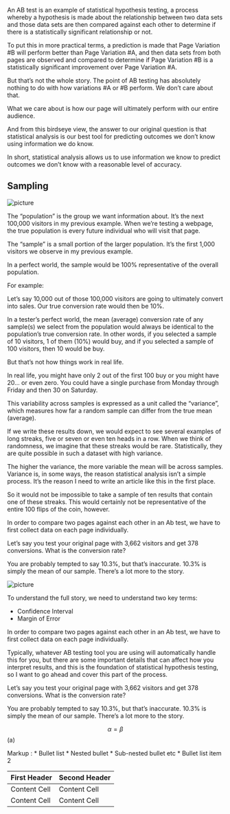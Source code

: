 
An AB test is an example of statistical hypothesis testing, a process whereby a hypothesis is made about the relationship between two data sets and those data sets are then compared against each other to determine if there is a statistically significant relationship or not.

To put this in more practical terms, a prediction is made that Page Variation #B will perform better than Page Variation #A, and then data sets from both pages are observed and compared to determine if Page Variation #B is a statistically significant improvement over Page Variation #A.

But that’s not the whole story. The point of AB testing has absolutely nothing to do with how variations #A or #B perform. We don’t care about that.

What we care about is how our page will ultimately perform with our entire audience.

And from this birdseye view, the answer to our original question is that statistical analysis is our best tool for predicting outcomes we don’t know using information we do know.

In short, statistical analysis allows us to use information we know to predict outcomes we don’t know with a reasonable level of accuracy.

## Sampling

![picture](https://conversionsciences.com/wp-content/uploads/pasted-image-0-2.png)


The “population” is the group we want information about. It’s the next 100,000 visitors in my previous example. When we’re testing a webpage, the true population is every future individual who will visit that page.

The “sample” is a small portion of the larger population. It’s the first 1,000 visitors we observe in my previous example.

In a perfect world, the sample would be 100% representative of the overall population.

For example:

Let’s say 10,000 out of those 100,000 visitors are going to ultimately convert into sales. Our true conversion rate would then be 10%.

In a tester’s perfect world, the mean (average) conversion rate of any sample(s) we select from the population would always be identical to the population’s true conversion rate. In other words, if you selected a sample of 10 visitors, 1 of them (10%) would buy, and if you selected a sample of 100 visitors, then 10 would be buy.

But that’s not how things work in real life.

In real life, you might have only 2 out of the first 100 buy or you might have 20… or even zero. You could have a single purchase from Monday through Friday and then 30 on Saturday.

This variability across samples is expressed as a unit called the “variance”, which measures how far a random sample can differ from the true mean (average).


If we write these results down, we would expect to see several examples of long streaks, five or seven or even ten heads in a row. When we think of randomness, we imagine that these streaks would be rare. Statistically, they are quite possible in such a dataset with high variance.

The higher the variance, the more variable the mean will be across samples. Variance is, in some ways, the reason statistical analysis isn’t a simple process. It’s the reason I need to write an article like this in the first place.

So it would not be impossible to take a sample of ten results that contain one of these streaks. This would certainly not be representative of the entire 100 flips of the coin, however.


In order to compare two pages against each other in an Ab test, we have to first collect data on each page individually.



Let’s say you test your original page with 3,662 visitors and get 378 conversions. What is the conversion rate?

You are probably tempted to say 10.3%, but that’s inaccurate. 10.3% is simply the mean of our sample. There’s a lot more to the story.

![picture](https://www.che.utah.edu/~tony/img/CI_CL/CICL_in_meas.gif)


To understand the full story, we need to understand two key terms:

* Confidence Interval
* Margin of Error


In order to compare two pages against each other in an Ab test, we have to first collect data on each page individually.

Typically, whatever AB testing tool you are using will automatically handle this for you, but there are some important details that can affect how you interpret results, and this is the foundation of statistical hypothesis testing, so I want to go ahead and cover this part of the process.

Let’s say you test your original page with 3,662 visitors and get 378 conversions. What is the conversion rate?

You are probably tempted to say 10.3%, but that’s inaccurate. 10.3% is simply the mean of our sample. There’s a lot more to the story.





$$ \alpha = \beta $$        (a)








Markup : * Bullet list
              * Nested bullet
                  * Sub-nested bullet etc
          * Bullet list item 2







First Header  | Second Header
------------- | -------------
Content Cell  | Content Cell
Content Cell  | Content Cell
